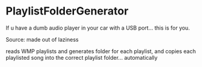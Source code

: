 # PlaylistFolderGenerator

If u have a dumb audio player in your car with a USB port... this is for you.

Source: made out of laziness


reads WMP playlists and generates folder for each playlist, and copies each playlisted song into the correct playlist folder... automatically
